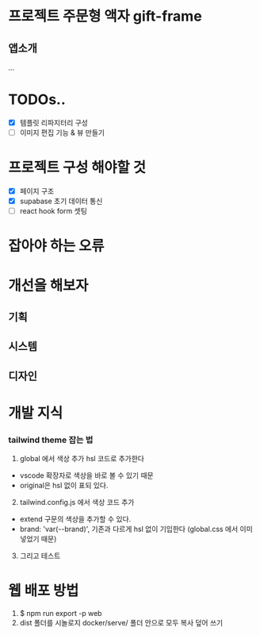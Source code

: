 # 프로젝트 주문형 액자 gift-frame

## 앱소개

...

# TODOs..

- [x] 템플릿 리파지터리 구성
- [ ] 이미지 편집 기능 & 뷰 만들기

# 프로젝트 구성 해야할 것

- [x] 페이지 구조
- [x] supabase 초기 데이터 통신
- [ ] react hook form 셋팅

# 잡아야 하는 오류

# 개선을 해보자

## 기획

## 시스템

## 디자인

# 개발 지식

### tailwind theme 잡는 법

1. global 에서 색상 추가 hsl 코드로 추가한다

- vscode 확장자로 색상을 바로 볼 수 있기 때문
- original은 hsl 없이 표되 있다.

2. tailwind.config.js 에서 색상 코드 추가

- extend 구문의 색상을 추가할 수 있다.
- brand: 'var(--brand)', 기존과 다르게 hsl 없이 기입한다 (global.css 에서 이미 넣었기 때문)

3. 그리고 테스트

# 웹 배포 방법

1. $ npm run export -p web
2. dist 폴더를 시놀로지 docker/serve/ 폴더 안으로 모두 복사 덮어 쓰기
